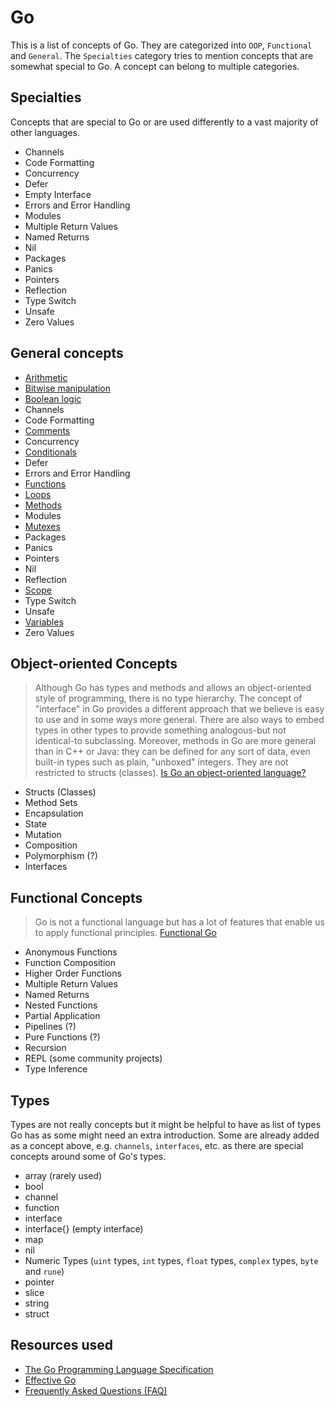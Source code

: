 # Go

This is a list of concepts of Go. They are categorized into `OOP`, `Functional` and `General`. The `Specialties` category tries to mention concepts that are somewhat special to Go. A concept can belong to multiple categories.

## Specialties

Concepts that are special to Go or are used differently to a vast majority of other languages.

- Channels
- Code Formatting
- Concurrency
- Defer
- Empty Interface
- Errors and Error Handling
- Modules
- Multiple Return Values
- Named Returns
- Nil
- Packages
- Panics
- Pointers
- Reflection
- Type Switch
- Unsafe
- Zero Values

## General concepts

- [Arithmetic](../../../reference/concepts/arithmetic.md)
- [Bitwise manipulation](../../../reference/concepts/bitwise_manipulation.md)
- [Boolean logic](../../../reference/concepts/boolean_logic.md)
- Channels
- Code Formatting
- [Comments](../../../reference/concepts/comments.md)
- Concurrency
- [Conditionals](../../../reference/concepts/conditionals.md)
- Defer
- Errors and Error Handling
- [Functions](../../../reference/concepts/functions.md)
- [Loops](../../../reference/concepts/loops.md)
- [Methods](../../../reference/concepts/methods.md)
- Modules
- [Mutexes](../../../reference/concepts/locking.md)
- Packages
- Panics
- Pointers
- Nil
- Reflection
- [Scope](../../../reference/concepts/scope.md)
- Type Switch
- Unsafe
- [Variables](../../../reference/concepts/variables.md)
- Zero Values

## Object-oriented Concepts

> Although Go has types and methods and allows an object-oriented style of programming, there is no type hierarchy. The concept of "interface" in Go provides a different approach that we believe is easy to use and in some ways more general. There are also ways to embed types in other types to provide something analogous-but not identical-to subclassing. Moreover, methods in Go are more general than in C++ or Java: they can be defined for any sort of data, even built-in types such as plain, "unboxed" integers. They are not restricted to structs (classes). [Is Go an object-oriented language?](https://golang.org/doc/faq#Is_Go_an_object-oriented_language)

- Structs (Classes)
- Method Sets
- Encapsulation
- State
- Mutation
- Composition
- Polymorphism (?)
- Interfaces

## Functional Concepts

> Go is not a functional language but has a lot of features that enable us to apply functional principles. [Functional Go](https://medium.com/@geisonfgfg/functional-go-bc116f4c96a4)

- Anonymous Functions
- Function Composition
- Higher Order Functions
- Multiple Return Values
- Named Returns
- Nested Functions
- Partial Application
- Pipelines (?)
- Pure Functions (?)
- Recursion
- REPL (some community projects)
- Type Inference

## Types

Types are not really concepts but it might be helpful to have as list of types Go has as some might need an extra introduction. Some are already added as a concept above, e.g. `channels`, `interfaces`, etc. as there are special concepts around some of Go's types.

- array (rarely used)
- bool
- channel
- function
- interface
- interface{} (empty interface)
- map
- nil
- Numeric Types (`uint` types, `int` types, `float` types, `complex` types, `byte` and `rune`)
- pointer
- slice
- string
- struct

## Resources used

- [The Go Programming Language Specification](https://golang.org/ref/spec)
- [Effective Go](https://golang.org/doc/effective_go.html)
- [Frequently Asked Questions (FAQ)](https://golang.org/doc/faq)
